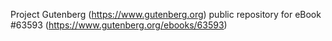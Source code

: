 Project Gutenberg (https://www.gutenberg.org) public repository for eBook #63593 (https://www.gutenberg.org/ebooks/63593)
